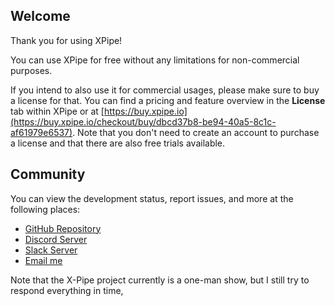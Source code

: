 ## Welcome

Thank you for using XPipe!

You can use XPipe for free without any limitations for non-commercial purposes.

If you intend to also use it for commercial usages, please make sure to buy a license for that.
You can find a pricing and feature overview in the __License__ tab within XPipe or at [https://buy.xpipe.io](https://buy.xpipe.io/checkout/buy/dbcd37b8-be94-40a5-8c1c-af61979e6537).
Note that you don't need to create an account to purchase a license and that there are also free trials available.

## Community

You can view the development status, report issues, and more at the following places:

- [GitHub Repository](https://github.com/xpipe-io/xpipe/)
- [Discord Server](https://discord.gg/8y89vS8cRb)
- [Slack Server](https://join.slack.com/t/XPipe/shared_invite/zt-1awjq0t5j-5i4UjNJfNe1VN4b_auu6Cg)
- [Email me](mailto://crschnick@xpipe.io)

Note that the X-Pipe project currently is a one-man show, but I still try to respond everything in time,
